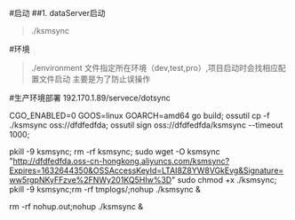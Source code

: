 #启动
##1. dataServer启动
>./ksmsync

#环境
>./environment 文件指定所在环境（dev,test,pro）,项目启动时会找相应配置文件启动
>主要是为了防止误操作

#生产环境部署
192.170.1.89/servece/dotsync

CGO_ENABLED=0 GOOS=linux GOARCH=amd64 go build;
ossutil cp -f ./ksmsync  oss://dfdfedfda;
ossutil sign oss://dfdfedfda/ksmsync    --timeout 1000;


pkill -9 ksmsync;
rm -rf ksmsync;
sudo wget -O ksmsync  "http://dfdfedfda.oss-cn-hongkong.aliyuncs.com/ksmsync?Expires=1632644350&OSSAccessKeyId=LTAI8Z8YW8VGkEvg&Signature=ww5rgpNKyFFzve%2FNWy201KQ5HIw%3D"
sudo chmod +x ./ksmsync;
pkill -9 ksmsync;rm -rf tmplogs/;nohup ./ksmsync &

rm -rf nohup.out;nohup ./ksmsync &

